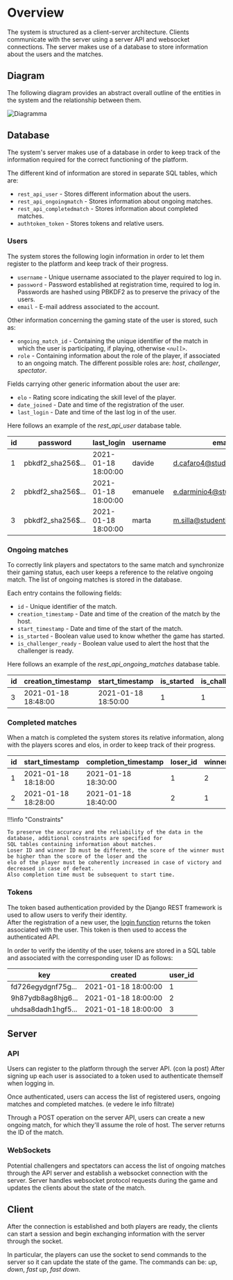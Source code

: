 # Overview

The system is structured as a client-server architecture. Clients communicate with the server using a server API and
websocket connections. The server makes use of a database to store information about the users and the matches.


## Diagram

The following diagram provides an abstract overall outline of the entities in the system and the relationship between 
them.

![Diagramma](/assets/IMG_2051.GIF)

## Database 

The system's server makes use of a database in order to keep track of the information required for the correct 
functioning of the platform.

The different kind of information are stored in separate SQL tables, which are: 

* `rest_api_user` -  Stores different information about the users.
* `rest_api_ongoingmatch` - Stores information about ongoing matches.
* `rest_api_completedmatch` - Stores information about completed matches.
* `authtoken_token` - Stores tokens and relative users. 

### Users

The system stores the following login information in order to let them register to the platform and keep track of their 
progress. 

* `username` - Unique username associated to the player required to log in.
* `password` - Password established at registration time, required to log in. Passwords are hashed using PBKDF2 as to 
               preserve the privacy of the users.
* `email` - E-mail address associated to the account.

Other information concerning the gaming state of the user is stored, such as: 

* `ongoing_match_id` - Containing the unique identifier of the match in which the user is participating, if playing, 
                       otherwise _`<null>`_.
* `role` - Containing information about the role of the player, if associated to an ongoing match. The different possible 
roles are:   _host_, _challenger_, _spectator_.

Fields carrying other generic information about the user are:

* `elo` - Rating score indicating the skill level of the player.
* `date_joined` - Date and time of the registration of the user.
* `last_login` - Date and time of the last log in of the user.

Here follows an example of the _rest_api_user_ database table.

| __id__ | password | last_login | username | email | date_joined | role | ongoing_match_id | elo |
| -------| ----------- | ------------ | ------------ | --------- | --------------- | -------- | -------------------- | ------- |
| 1 | pbkdf2_sha256$...| 2021-01-18 18:00:00 |  davide | d.cafaro4@studenti.unisa.it | 2021-01-18 | H | 3 | 1000 | 
| 2 | pbkdf2_sha256$... | 2021-01-18 18:00:00 |emanuele| e.darminio4@studenti.unisa.it | 2021-01-18 | C | 3 | 1000 | 
| 3 | pbkdf2_sha256$... | 2021-01-18 18:00:00 | marta | m.silla@studenti.unisa.it | 2021-01-18 | S | 3 | 1000 |

### Ongoing matches

To correctly link players and spectators to the same match and synchronize their gaming status, each user keeps a 
reference to the relative ongoing match. The list of ongoing matches is stored in the database.

Each entry contains the following fields:

* `id` - Unique identifier of the match.
* `creation_timestamp` - Date and time of the creation of the match by the host.
* `start_timestamp` - Date and time of the start of the match.
* `is_started` - Boolean value used to know whether the game has started.
* `is_challenger_ready` - Boolean value used to alert the host that the challenger is ready. 

Here follows an example of the _rest_api_ongoing_matches_ database table.

| __id__ | creation_timestamp | start_timestamp | is_started | is_challenger_ready |
| -------| ----------- | ------------ | ------------ | --------- | 
| 3 | 2021-01-18 18:48:00 | 2021-01-18 18:50:00 |  1 | 1 |  

### Completed matches 

When a match is completed the system stores its relative information, along with the players scores and elos, in order 
to keep track of their progress.

| __id__ | start_timestamp      | completion_timestamp | loser_id | winner_id | loser_elo_after_match | loser_elo_before_match | loser_score | winner_elo_after_match | winner_elo_before_match | winner_score |
| -------| -------------------- | ------------ | ------------ | --------- | ---- | --- | --- | --- | --- | --- | 
| 1 | 2021-01-18 18:18:00 | 2021-01-18 18:30:00 |  1 | 2 |  950 | 1000 | 4 | 1050 | 1000 | 5 |
| 2 | 2021-01-18 18:28:00 | 2021-01-18 18:40:00 | 2 | 1 | 1000 | 1050 | 4 | 950 | 1000 | 5 |

!!!info "Constraints"
    
    To preserve the accuracy and the reliability of the data in the database, additional constraints are specified for 
    SQL tables containing information about matches.
    Loser ID and winner ID must be different, the score of the winner must be higher than the score of the loser and the 
    elo of the player must be coherently increased in case of victory and decreased in case of defeat. 
    Also completion time must be subsequent to start time.

### Tokens

The token based authentication provided by the Django REST framework is used to allow users to verify their identity.  
After the registration of a new user, the [login function](../interfaces/REST_API.md#get-authorization-token) returns 
the token associated with the user. This token is then used to access the authenticated API.

In order to verify the identity of the user, tokens are stored in a SQL table and associated with the corresponding 
user ID as follows:

| key | created | user_id | 
| --- | ------- | ------- |
|fd726egydgnf75g...| 2021-01-18 18:00:00 | 1 |
|9h87ydb8ag8hjg6...| 2021-01-18 18:00:00 | 2 |
|uhdsa8dadh1hgf5...| 2021-01-18 18:00:00 | 3 |
 

## Server

### API

Users can register to the platform through the server API. (con la post) 
After signing up each user is associated to a token used to authenticate themself when logging in.

Once authenticated, users can access the list of registered users, ongoing matches and completed matches. (e vedere le info filtrate)

Through a POST operation on the server API, users can create a new ongoing match, for which they'll assume the role of 
host. The server returns the ID of the match.


### WebSockets

Potential challengers and spectators can access the list of ongoing matches through the API server and establish a 
websocket connection with the server.
Server handles websocket protocol requests during the game and updates the clients about the state of the match.


## Client

After the connection is established and both players are ready, the clients can start a session and begin exchanging
information with the server through the socket.

In particular, the players can use the socket to send commands to the server so it can update the state of the game. 
The commands can be: _up_, _down_, _fast up_, _fast down_.
